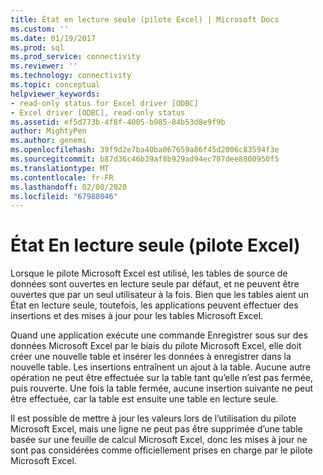 ```yaml
---
title: État en lecture seule (pilote Excel) | Microsoft Docs
ms.custom: ''
ms.date: 01/19/2017
ms.prod: sql
ms.prod_service: connectivity
ms.reviewer: ''
ms.technology: connectivity
ms.topic: conceptual
helpviewer_keywords:
- read-only status for Excel driver [ODBC]
- Excel driver [ODBC], read-only status
ms.assetid: ef5d773b-4f8f-4005-b985-84b53d8e9f9b
author: MightyPen
ms.author: genemi
ms.openlocfilehash: 39f9d2e7ba40ba067659a86f45d2006c83594f3e
ms.sourcegitcommit: b87d36c46b39af8b929ad94ec707dee8800950f5
ms.translationtype: MT
ms.contentlocale: fr-FR
ms.lasthandoff: 02/08/2020
ms.locfileid: "67988046"
---
```

# <a name="read-only-status-excel-driver"></a>État En lecture seule (pilote Excel)
Lorsque le pilote Microsoft Excel est utilisé, les tables de source de données sont ouvertes en lecture seule par défaut, et ne peuvent être ouvertes que par un seul utilisateur à la fois. Bien que les tables aient un État en lecture seule, toutefois, les applications peuvent effectuer des insertions et des mises à jour pour les tables Microsoft Excel.  
  
 Quand une application exécute une commande Enregistrer sous sur des données Microsoft Excel par le biais du pilote Microsoft Excel, elle doit créer une nouvelle table et insérer les données à enregistrer dans la nouvelle table. Les insertions entraînent un ajout à la table. Aucune autre opération ne peut être effectuée sur la table tant qu’elle n’est pas fermée, puis rouverte. Une fois la table fermée, aucune insertion suivante ne peut être effectuée, car la table est ensuite une table en lecture seule.  
  
 Il est possible de mettre à jour les valeurs lors de l’utilisation du pilote Microsoft Excel, mais une ligne ne peut pas être supprimée d’une table basée sur une feuille de calcul Microsoft Excel, donc les mises à jour ne sont pas considérées comme officiellement prises en charge par le pilote Microsoft Excel.
